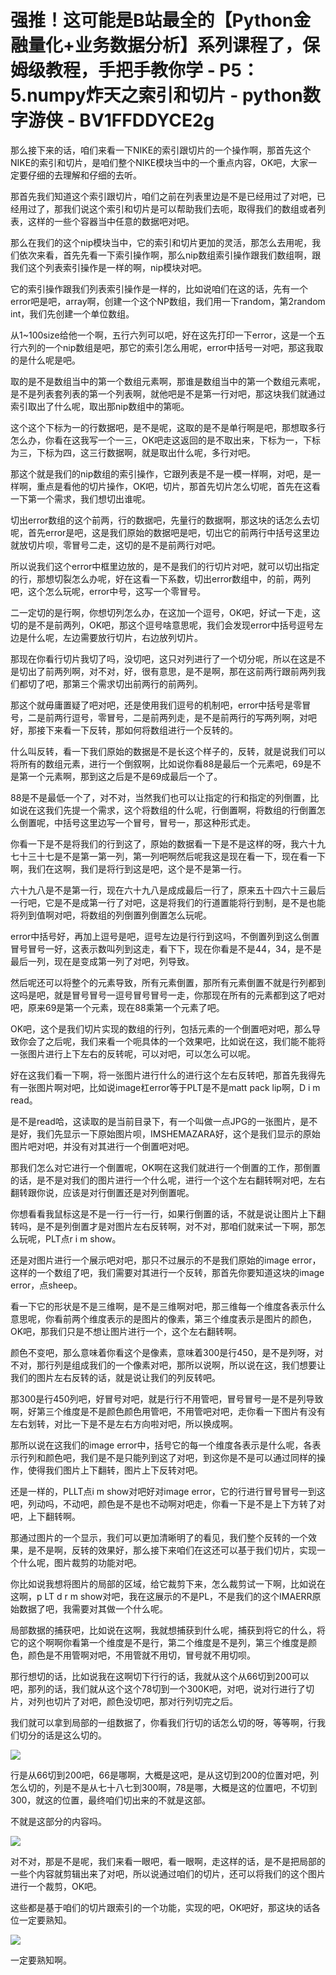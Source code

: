 # 强推！这可能是B站最全的【Python金融量化+业务数据分析】系列课程了，保姆级教程，手把手教你学 - P5：5.numpy炸天之索引和切片 - python数字游侠 - BV1FFDDYCE2g

那么接下来的话，咱们来看一下NIKE的索引跟切片的一个操作啊，那首先这个NIKE的索引和切片，是咱们整个NIKE模块当中的一个重点内容，OK吧，大家一定要仔细的去理解和仔细的去听。

那首先我们知道这个索引跟切片，咱们之前在列表里边是不是已经用过了对吧，已经用过了，那我们说这个索引和切片是可以帮助我们去呃，取得我们的数组或者列表，这样的一些个容器当中任意的数据吧对吧。

那么在我们的这个nip模块当中，它的索引和切片更加的灵活，那怎么去用呢，我们依次来看，首先先看一下索引操作啊，那么nip数组索引操作跟我们数组啊，跟我们这个列表索引操作是一样的啊，nip模块对吧。

它的索引操作跟我们列表索引操作是一样的，比如说咱们在这的话，先有一个error吧是吧，array啊，创建一个这个NP数组，我们用一下random，第2random int，我们先创建一个单位数组。

从1~100size给他一个啊，五行六列可以吧，好在这先打印一下error，这是一个五行六列的一个nip数组是吧，那它的索引怎么用呢，error中括号一对吧，那这我取的是什么呢是吧。

取的是不是数组当中的第一个数组元素啊，那谁是数组当中的第一个数组元素呢，是不是列表套列表的第一个列表啊，就他吧是不是第一行对吧，那这块我们就通过索引取出了什么呢，取出那nip数组中的第呃。

这个这个下标为一的行数据吧，是不是呢，这取的是不是单行啊是吧，那想取多行怎么办，你看在这我写一个一三，OK吧走这返回的是不取出来，下标为一，下标为三，下标为四，这三行数据啊，就是取出什么呢，多行对吧。

那这个就是我们的nip数组的索引操作，它跟列表是不是一模一样啊，对吧，是一样啊，重点是看他的切片操作，OK吧，切片，那首先切片怎么切呢，首先在这看一下第一个需求，我们想切出谁呢。

切出error数组的这个前两，行的数据吧，先量行的数据啊，那这块的话怎么去切呢，首先error是吧，这是我们原始的数据吧是吧，切出它的前两行中括号这里边就放切片呗，零冒号二走，这切的是不是前两行对吧。

所以说我们这个error中框里边放的，是不是我们的行切片对吧，就可以切出指定的行，那想切裂怎么办呢，好在这看一下系数，切出error数组中，的前，两列吧，这个怎么玩呢，error中号，这写一个零冒号。

二一定切的是行啊，你想切列怎么办，在这加一个逗号，OK吧，好试一下走，这切的是不是前两列，OK吧，那这个逗号啥意思呢，我们会发现error中括号逗号左边是什么呢，左边需要放行切片，右边放列切片。

那现在你看行切片我切了吗，没切吧，这只对列进行了一个切分呢，所以在这是不是切出了前两列啊，对不对，好，很有意思，是不是啊，那在这前两行跟前两列我们都切了吧，那第三个需求切出前两行的前两列。

那这个就毋庸置疑了吧对吧，还是使用我们逗号的机制吧，error中括号是零冒号，二是前两行逗号，零冒号，二是前两列走，是不是前两行的写两列啊，对吧好，那接下来看一下反转，那如何将数组进行一个反转的。

什么叫反转，看一下我们原始的数据是不是长这个样子的，反转，就是说我们可以将所有的数组元素，进行一个倒叙啊，比如说你看88是最后一个元素吧，69是不是第一个元素啊，那到这之后是不是69成最后一个了。

88是不是最低一个了，对不对，当然我们也可以让指定的行和指定的列倒置，比如说在这我们先提一个需求，这个将数组的什么呢，行倒置啊，将数组的行倒置怎么倒置呢，中括号这里边写一个冒号，冒号一，那这种形式走。

你看一下是不是将我们的行到这了，原始的数据看一下是不是这样的呀，我六十九七十三十七是不是第一第一列，第一列吧啊然后呢我这是现在看一下，现在看一下啊，我们在这啊，我们是将行到这是吧，这个是不是第一行。

六十九八是不是第一行，现在六十九八是成成最后一行了，原来五十四六十三最后一行吧，它是不是成第一行了对吧，这是将我们的行道置能将行到制，是不是也能将列到值啊对吧，将数组的列倒置列倒置怎么玩呢。

error中括号好，再加上逗号是吧，逗号左边是行行到这吗，不倒置列到这么倒置冒号冒号一好，这表示数叫列到这走，看下下，现在你看是不是44，34，是不是最后一列，现在是变成第一列了对吧，列导致。

然后呢还可以将整个的元素导致，所有元素倒置，那所有元素倒置不就是行列都到这吗是吧，就是冒号冒号一逗号冒号冒号一走，你那现在所有的元素都到这了吧对吧，原来69是第一个元素，现在88乘第一个元素了吧。

OK吧，这个是我们切片实现的数组的行列，包括元素的一个倒置吧对吧，那么导致你会了之后呢，我们来看一个呃具体的一个效果吧，比如说在这，我们能不能将一张图片进行上下左右的反转呢，可以对吧，可以怎么可以呢。

好在这我们看一下啊，将一张图片进行什么的进行这个左右反转吧，那首先我得先有一张图片啊对吧，比如说image杠error等于PLT是不是matt pack lip啊，D i m read。

是不是read哈，这读取的是当前目录下，有一个叫做一点JPG的一张图片，是不是好，我们先显示一下原始图片呗，IMSHEMAZARA好，这个是我们显示的原始图片吧对吧，并没有对其进行一个倒置吧对吧。

那我们怎么对它进行一个倒置呢，OK啊在这我们就进行一个倒置的工作，那倒置的话，是不是对我们的图片进行一个什么呢，进行一个这个左右翻转啊对吧，左右翻转跟你说，应该是对行倒置还是对列倒置呢。

你想看看我鼠标这是不是一行一行一行，如果行倒置的话，不就是说让图片上下翻转吗，是不是列倒置才是对图片左右反转啊，对不对，那咱们就来试一下啊，那怎么玩呢，PLT点r i m show。

还是对图片进行一个展示吧对吧，那只不过展示的不是我们原始的image error，这样的一个数组了吧，我们需要对其进行一个反转，那首先你要知道这块的image error，点sheep。

看一下它的形状是不是三维啊，是不是三维啊对吧，那三维每一个维度各表示什么意思呢，你看前两个维度表示的是图片的像素，第三个维度表示是图片的颜色，OK吧，那我们只是不想让图片进行一个，这个左右翻转啊。

颜色不变吧，那么意味着你看这个是像素，意味着300是行450，是不是列呀，对不对，那行列是组成我们的一个像素对吧，那所以说啊，所以说在这，我们想要让我们的图片左右反转的话，就是说让我们的列反转吧。

那300是行450列吧，好冒号对吧，就是行行不用管吧，冒号冒号一是不是列导致啊，好第三个维度是不是颜色颜色用管吧，不用管吧对吧，走你看一下图片有没有左右划转，对比一下是不是左右方向啦对吧，所以换成啊。

那所以说在这我们的image error中，括号它的每一个维度各表示是什么呢，各表示行列和颜色吧，我们是不是只能列到这了对吧，到这你是不是可以通过同样的操作，使得我们图片上下翻转，图片上下反转对吧。

还是一样的，PLLT点i m show对吧好对image error，它的行进行冒号冒号一到这吧，列动吗，不动吧，颜色是不是也不动啊对吧走，你看一下是不是上下方转了对吧，上下翻转啊。

那通过图片的一个显示，我们可以更加清晰明了的看见，我们整个反转的一个效果，是不是啊，反转的效果好，那么接下来咱们在这还可以基于我们切片，实现一个什么呢，图片裁剪的功能对吧。

你比如说我想将图片的局部的区域，给它裁剪下来，怎么裁剪试一下啊，比如说在这啊，p LT d r m show对吧，我在这展示的不是PL，不是我们的这个IMAERR原始数据了吧，我需要对其做一个什么呢。

局部数据的捕获吧，比如说在这啊，我就想捕获到什么呢，捕获到将它的什么，将它的这个啊啊你看第一个维度是不是行，第二个维度是不是列，第三个维度是颜色，颜色是不用管啊对吧，不用管就不用切，冒号就不用切呗。

那行想切的话，比如说我在这啊切下行行的话，我就从这个从66切到200可以吧，那列的话，我们就从这个这个78切到一个300K吧，对吧，说对行进行了切片，对列也切片了对吧，颜色没切吧，那对行列切完之后。

我们就可以拿到局部的一组数据了，你看我们行切的话怎么切的呀，等等啊，行我们切分的话是这么切的。

![](img/cb9138ed3b0a12fe650d8e1f7bd64637_1.png)

行是从66切到200吧，66是哪啊，大概是这吧，是从这切到200的位置对吧，列怎么切的，列是不是从七十八七到300啊，78是哪，大概是这的位置吧，不切到300，就这的位置，最终咱们切出来的不就是这部。

不就是这部分的内容吗。

![](img/cb9138ed3b0a12fe650d8e1f7bd64637_3.png)

对不对，那是不是呢，我们来看一眼吧，看一眼啊，走这样的话，是不是把局部的一些个内容就剪辑出来了对吧，所以说通过咱们的切片，还可以将我们的这个图片进行一个裁剪，OK吧。

这些都是基于咱们的切片跟索引的一个功能，实现的吧，OK吧好，那这块的话各位一定要熟知。

![](img/cb9138ed3b0a12fe650d8e1f7bd64637_5.png)

一定要熟知啊。